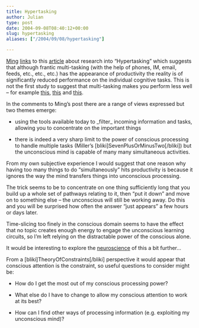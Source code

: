 ```yaml
---
title: Hypertasking
author: Julian
type: post
date: 2004-09-08T08:40:12+00:00
slug: hypertasking 
aliases: ["/2004/09/08/hypertasking"]

---
```

[Ming][1] [links][2] to this [article][3] about research into &#8220;Hypertasking&#8221; which suggests that although frantic multi-tasking (with the help of phones, IM, email, feeds, etc., etc., etc.) has the appearance of productivity the reality is of significantly reduced performance on the individual cognitive tasks. This is not the first study to suggest that multi-tasking makes you perform less well &#8211; for example [this][4], [this][5] and [this][6].

In the comments to Ming&#8217;s post there are a range of views expressed but two themes emerge:

* using the tools available today to \_filter\_ incoming information and tasks, allowing you to concentrate on the important things
  
* there is indeed a very sharp limit to the power of conscious processing to handle multiple tasks (Miller&#8217;s [bliki]SevenPlusOrMinusTwo[/bliki]) but the unconscious mind is capable of many many simultaneous activities.

From my own subjective experience I would suggest that one reason why having too many things to do &#8220;simultaneously&#8221; hits productivity is because it ignores the way the mind transfers things into unconscious processing. 

The trick seems to be to concentrate on one thing sufficiently long that you build up a whole set of pathways relating to it, then &#8220;put it down&#8221; and move on to something else &#8211; the unconscious will still be working away. Do this and you will be surprised how often the answer &#8220;just appears&#8221; a few hours or days later.

Time-slicing too finely in the conscious domain seems to have the effect that no topic creates enough energy to engage the unconscious learning circuits, so I&#8217;m left relying on the distractable power of the conscious alone.

It would be interesting to explore the [neuroscience][7] of this a bit further&#8230;

From a [bliki]TheoryOfConstraints[/bliki] perspective it would appear that conscious attention is the constraint, so useful questions to consider might be:

* How do I get the most out of my conscious processing power?
  
* What else do I have to change to allow my conscious attention to work at its best?
  
* How can I find other ways of processing information (e.g. exploiting my unconscious mind)?

 [1]: https://ming.tv/
 [2]: https://ming.tv/flemming2.php/__show_article/_a000010-001356.htm?time=1094629163
 [3]: https://www.azcentral.com/news/articles/0904hypertasking04.html
 [4]: https://www.umich.edu/~bcalab/articles/UPIArticle2001.html
 [5]: https://www.eurekalert.org/pub_releases/2001-07/cmu-cms072601.php
 [6]: https://www.umich.edu/~bcalab/multitasking.html
 [7]: https://www.google.com/search?q=neuroscience+memory